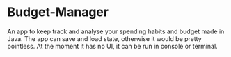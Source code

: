 # Budget-Manager
An app to keep track and analyse your spending habits and budget made in Java.
The app can save and load state, otherwise it would be pretty pointless. At the moment it has no UI, it can be run in console or terminal.
